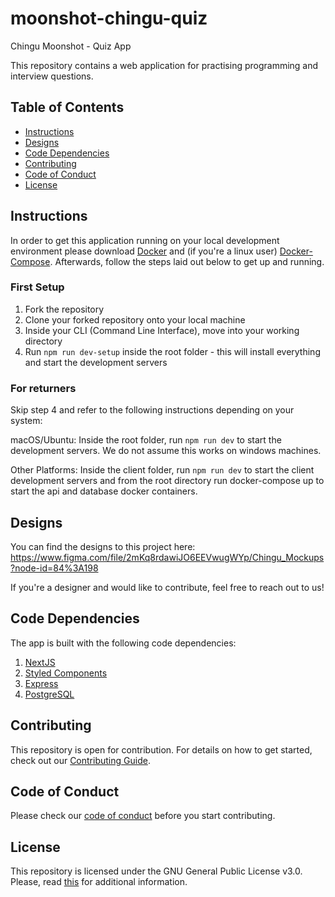# moonshot-chingu-quiz

Chingu Moonshot - Quiz App

This repository contains a web application for practising programming and interview questions.

## Table of Contents

- [Instructions](#instructions)
- [Designs](#designs)
- [Code Dependencies](#code-dependencies)
- [Contributing](#contributing)
- [Code of Conduct](#code-of-conduct)
- [License](#license)

## Instructions

In order to get this application running on your local development environment please download [Docker](https://docs.docker.com/get-docker/) and (if you're a linux user) [Docker-Compose](https://docs.docker.com/compose/install/). Afterwards, follow the steps laid out below to get up and running.

### First Setup

1. Fork the repository
2. Clone your forked repository onto your local machine
3. Inside your CLI (Command Line Interface), move into your working directory
4. Run `npm run dev-setup` inside the root folder - this will install everything and start the development servers

### For returners

Skip step 4 and refer to the following instructions depending on your system:

macOS/Ubuntu:
Inside the root folder, run `npm run dev` to start the development servers. We do not assume this works on windows machines.

Other Platforms:
Inside the client folder, run `npm run dev` to start the client development servers and from the root directory run docker-compose up to start the api and database docker containers.

## Designs

You can find the designs to this project here: https://www.figma.com/file/2mKq8rdawiJO6EEVwugWYp/Chingu_Mockups?node-id=84%3A198

If you're a designer and would like to contribute, feel free to reach out to us!

## Code Dependencies

The app is built with the following code dependencies:

1. [NextJS](https://github.com/vercel/next.js)
2. [Styled Components](https://github.com/styled-components/styled-components)
3. [Express](https://github.com/expressjs/express)
4. [PostgreSQL](https://github.com/postgres/postgres)

## Contributing

This repository is open for contribution. For details on how to get started, check out our [Contributing Guide](/CONTRIBUTING.md).

## Code of Conduct

Please check our [code of conduct](/CODE_OF_CONDUCT.md) before you start contributing.

## License

This repository is licensed under the GNU General Public License v3.0.
Please, read [this](/LICENSE.md) for additional information.
